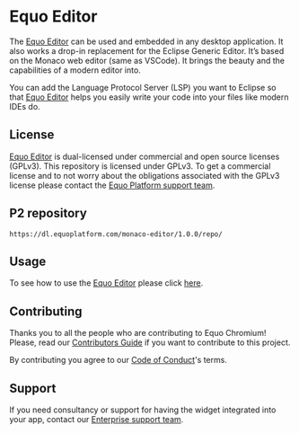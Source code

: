# Equo Editor

The [Equo Editor](https://www.equoplatform.com/request-a-demo) can be used and embedded in any desktop application. It also works a drop-in replacement for the Eclipse Generic Editor. It’s based on the Monaco web editor (same as VSCode). It brings the beauty and the capabilities of a modern editor into.

You can add the Language Protocol Server (LSP) you want to Eclipse so that [Equo Editor](https://www.equoplatform.com/request-a-demo) helps you easily write your code into your files like modern IDEs do.


## License

[Equo Editor](https://www.equoplatform.com/request-a-demo) is dual-licensed under commercial and open source licenses (GPLv3). This repository is licensed under GPLv3. To get a commercial license and to not worry about the obligations associated with the GPLv3 license please contact the [Equo Platform support team](https://www.equoplatform.com/request-a-demo).


## P2 repository
```
https://dl.equoplatform.com/monaco-editor/1.0.0/repo/
```


## Usage

To see how to use the [Equo Editor](https://www.equoplatform.com/request-a-demo) please click [here](https://docs.equoplatform.com/framework/1.0.0/components/equo-editor.html#_how_to_use_equo_editor).


## Contributing

Thanks you to all the people who are contributing to Equo Chromium! Please, read our [Contributors Guide](docs/CONTRIBUTING.md) if you want to contribute to this project.

By contributing you agree to our [Code of Conduct](docs/CODE_OF_CONDUCT.md)'s terms.


## Support

If you need consultancy or support for having the widget integrated into your app, contact our [Enterprise support team](mailto:support@equoplatform.com).

